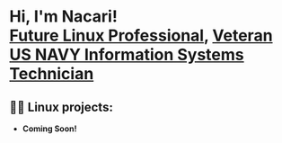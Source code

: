 <h1>Hi, I'm Nacari! <br/><a href="https://github.com/NacariH">Future Linux Professional</a>, <a href="https://www.linkedin.com/in/joshmadakor/">Veteran US NAVY Information Systems Technician</a></h1>

<h2>👨‍💻 Linux projects:</h2>

- <b>Coming Soon!</b>

<!--
**joshmadakor1/joshmadakor1** is a ✨ _special_ ✨ repository because its `README.md` (this file) appears on your GitHub profile.

Here are some ideas to get you started:

- 🔭 I’m currently working on ...
- 🌱 I’m currently learning ...
- 👯 I’m looking to collaborate on ...
- 🤔 I’m looking for help with ...
- 💬 Ask me about ...
- 📫 How to reach me: ...
- 😄 Pronouns: ...
- ⚡ Fun fact: ...
-->
